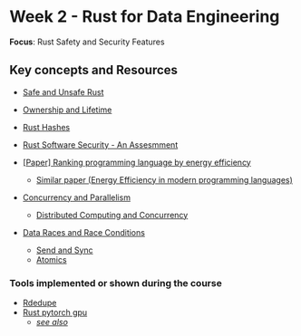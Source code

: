 # Week 2 - Rust for Data Engineering

__Focus__: Rust Safety and Security Features



## Key concepts and Resources

- [Safe and Unsafe Rust](https://doc.rust-lang.org/nomicon/meet-safe-and-unsafe.html)
- [Ownership and Lifetime](https://doc.rust-lang.org/book/ch04-01-what-is-ownership.html)
- [Rust Hashes](https://github.com/RustCrypto/hashes)
- [Rust Software Security - An Assesmment](https://insights.sei.cmu.edu/blog/rust-software-security-a-current-state-assessment/)

- [[Paper] Ranking programming language by energy efficiency](https://doi.org/10.1016/j.scico.2021.102609)
  - [Similar paper (Energy Efficiency in modern programming languages)](https://umu.diva-portal.org/smash/get/diva2:1772067/FULLTEXT01.pdf)

- [Concurrency and Parallelism](https://doc.rust-lang.org/nomicon/concurrency.html)
  - [Distributed Computing and Concurrency](https://nogibjj.github.io/rust-tutorial/chapter_5.html)
- [Data Races and Race Conditions](https://doc.rust-lang.org/nomicon/races.html)
  - [Send and Sync](https://doc.rust-lang.org/nomicon/send-and-sync.html)
  - [Atomics](https://doc.rust-lang.org/nomicon/atomics.html)
  
### Tools implemented or shown during the course

- [Rdedupe](https://github.com/noahgift/rdedupe)
- [Rust pytorch gpu](https://github.com/nogibjj/rust-pytorch-gpu-template/tree/main)
  - [_see also_](https://github.com/nogibjj/rust-pytorch-gpu-template/blob/main/README.md#mnist-convolutional-neural-network)